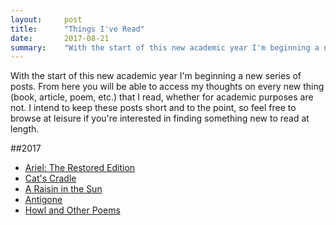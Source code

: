 ```yaml
---
layout:     post
title:      "Things I've Read"
date:       2017-08-21
summary:    "With the start of this new academic year I'm beginning a new series of posts. From here you will be able to access my thoughts on every new thing (book, article, poem, etc.) that I read, whether for academic purposes are not. I intend to keep these posts short and to the point, so feel free to browse at leisure if you're interested in finding something new to read at length."
---
```


With the start of this new academic year I'm beginning a new series of posts. From here you will be able to access my thoughts on every new thing (book, article, poem, etc.) that I read, whether for academic purposes are not. I intend to keep these posts short and to the point, so feel free to browse at leisure if you're interested in finding something new to read at length.

##2017

* [Ariel: The Restored Edition](/details/2017-09-25-Ariel-The-Restored-Edition)
* [Cat's Cradle](/details/2017-09-10-Cats-Cradle)
* [A Raisin in the Sun](/details/2017-08-28-A-Raisin-in-the-Sun)
* [Antigone](/details/2017-08-28-Antigone)
* [Howl and Other Poems](/details/2017-08-21-Howl-and-Other-Poems)
